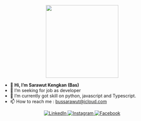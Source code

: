 <p align="center"><img src="https://media.giphy.com/media/M9gbBd9nbDrOTu1Mqx/giphy.gif" width="230"></p>

  - 👋  **Hi, I’m Sarawut Kengkan (Bas)**
  - 👀  I’m seeking for job as developer
  - 🌱  I’m currently got skill on python, javascript and Typescript.
  - 📫  How to reach me : bussarawut@icloud.com

<p align="center">
  <a href="https://www.linkedin.com/in/sarawut-kengkan-a398771a8/" target="_blank">
    <img src="https://img.shields.io/badge/linkedin-%230077B5.svg?&style=for-the-badge&logo=linkedin&logoColor=white&color=071A2C" alt="LinkedIn"/>
  </a>
  <a href="https://www.instagram.com/basbusbasbus/" target="_blank">
    <img src="https://img.shields.io/badge/instagram-%23E4405F.svg?&style=for-the-badge&logo=instagram&logoColor=white&color=071A2C" alt="Instagram"/>
  </a>
  <a href="https://www.facebook.com/newbieoffreak/" target="_blank">
    <img src="https://img.shields.io/badge/facebook-%231877F2.svg?&style=for-the-badge&logo=facebook&logoColor=white&color=071A2C" alt="Facebook"/>
  </a>
</p>

<!---
Sarawut-keng/Sarawut-keng is a ✨ special ✨ repository because its `README.md` (this file) appears on your GitHub profile.
You can click the Preview link to take a look at your changes.
--->

